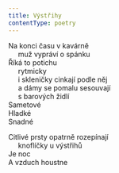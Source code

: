 ```yaml
---
title: Výstřihy
contentType: poetry
---
```


<section>

Na konci času v kavárně  
     muž vypráví o spánku  
Říká to potichu  
     rytmicky  
     i skleničky cinkají podle něj  
     a dámy se pomalu sesouvají  
     s barových židlí  
Sametové  
Hladké  
Snadné

Citlivé prsty opatrně rozepínají  
     knoflíčky u výstřihů  
Je noc  
A vzduch houstne

</section>
